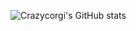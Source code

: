 ![Crazycorgi's GitHub stats](https://github-readme-stats.vercel.app/api?username=Crazycorgi&theme=darcula&show_icons=true)
